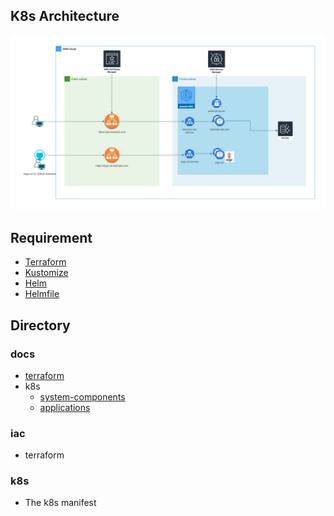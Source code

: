 ## K8s  Architecture
![Architecture](./docs/images/demo-architecture.jpg)

## Requirement
- [Terraform](https://www.terraform.io/)
- [Kustomize](https://kustomize.io/)
- [Helm](https://helm.sh/)
- [Helmfile](https://github.com/roboll/helmfile)

## Directory

### docs
* [terraform](./docs/terraform.md)
* k8s
  * [system-components](./docs/k8s/system-components.md)
  * [applications](./docs/k8s/applications.md)

### iac
* terraform

### k8s
* The k8s manifest
